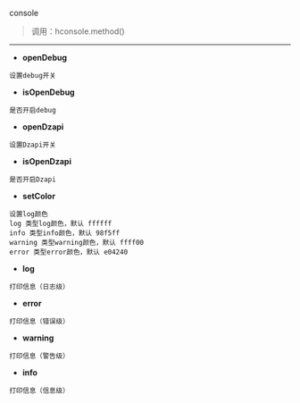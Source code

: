 console

> 调用：hconsole.method()

---

* **openDebug**
```
设置debug开关
```

* **isOpenDebug**
```
是否开启debug
```

* **openDzapi**
```
设置Dzapi开关
```

* **isOpenDzapi**
```
是否开启Dzapi
```

* **setColor**
```
设置log颜色
log 类型log颜色，默认 ffffff
info 类型info颜色，默认 98f5ff
warning 类型warning颜色，默认 ffff00
error 类型error颜色，默认 e04240
```

* **log**
```
打印信息（日志级）
```

* **error**
```
打印信息（错误级）
```

* **warning**
```
打印信息（警告级）
```

* **info**
```
打印信息（信息级）
```



